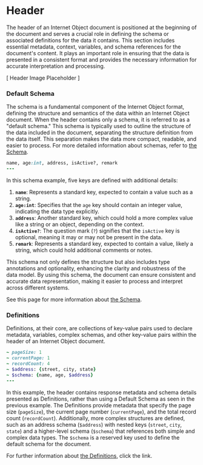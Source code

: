 # Header

The header of an Internet Object document is positioned at the beginning of the document and serves a crucial role in defining the schema or associated definitions for the data it contains. This section includes essential metadata, context, variables, and schema references for the document's content. It plays an important role in ensuring that the data is presented in a consistent format and provides the necessary information for accurate interpretation and processing.

[ Header Image Placeholder ]

### Default Schema

The schema is a fundamental component of the Internet Object format, defining the structure and semantics of the data within an Internet Object document. When the header contains only a schema, it is referred to as a "default schema." This schema is typically used to outline the structure of the data included in the document, separating the structure definition from the data itself. This separation makes the data more compact, readable, and easier to process. For more detailed information about schemas, refer to [the Schema](../../the-schema/untitled-1.md).


```ruby
name, age:int, address, isActive?, remark
---
```

In this schema example, five keys are defined with additional details:

1. **`name`**: Represents a standard key, expected to contain a value such as a string.
2. **`age:int`**: Specifies that the `age` key should contain an integer value, indicating the data type explicitly.
3. **`address`**: Another standard key, which could hold a more complex value like a string or an object, depending on the context.
4. **`isActive?`**: The question mark (`?`) signifies that the `isActive` key is optional, meaning it may or may not be present in the data.
5. **`remark`**: Represents a standard key, expected to contain a value, likely a string, which could hold additional comments or notes.

This schema not only defines the structure but also includes type annotations and optionality, enhancing the clarity and robustness of the data model. By using this schema, the document can ensure consistent and accurate data representation, making it easier to process and interpret across different systems.

See this page for more information about [the Schema](../../the-schema/untitled-1.md).

### Definitions

Definitions, at their core, are collections of key-value pairs used to declare metadata, variables, complex schemas, and other key-value pairs within the header of an Internet Object document.

```ruby
~ pageSize: 1
~ currentPage: 1
~ recordCount: 4
~ $address: {street, city, state}
~ $schema: {name, age, $address}
---
```

In this example, the header contains response metadata and schema details presented as Definitions, rather than using a Default Schema as seen in the previous example. The Definitions provide metadata that specify the page size (`pageSize`), the current page number (`currentPage`), and the total record count (`recordCount`). Additionally, more complex structures are defined, such as an address schema (`$address`) with nested keys (`street`, `city`, `state`) and a higher-level schema (`$schema`) that references both simple and complex data types. The `$schema` is a reserved key used to define the default schema for the document.

For further information about [the Definitions](../../the-definitions/definitions.md), click the link.
